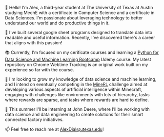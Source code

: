 👋 Hello! I'm Alex, a third-year student at The University of Texas at Austin studying MechE with a certificate in Computer Science and a certificate in Data Sciences. I'm passionate about leveraging technology to better understand our world and do productive things in it.

💼 I've built several google sheet programs designed to translate data into readable and useful information. Recently, I've discovered there's a career that aligns with this passion!

📚 Currently, I'm focused on my cerificate courses and learning a [Python for Data Science and Machine Learning Bootcamp](https://www.udemy.com/course/python-for-data-science-and-machine-learning-bootcamp/) Udemy course. My latest repository on Chrome Webtime Tracking is an original work built on my experience so far with the course.

🌱 I'm looking to grow my knowledge of data science and machine learning, and I intend on eventually competing in the [MineRL](https://minerl.io/diamond/) challenge aimed at developing various aspects of artificial intelligence within Minecraft, engaging with challenges like environments with lots of hierarchy, tasks where rewards are sparse, and tasks where rewards are hard to define.

🚜 This summer I'll be interning at John Deere, where I’ll be working with data science and data engineering to create solutions for their smart connected factory initiatives.

📫 Feel free to reach me at AlexDial@utexas.edu!
